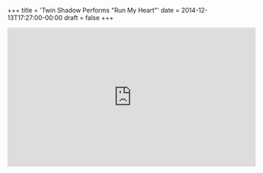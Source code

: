 +++
title = 'Twin Shadow Performs "Run My Heart"'
date = 2014-12-13T17:27:00-00:00
draft = false
+++

<iframe width="560" height="315" src="https://www.youtube.com/embed/xmxcIzAHCmc?si=LM4AI-4ht_oa4QDa" title="YouTube video player" frameborder="0" allow="accelerometer; autoplay; clipboard-write; encrypted-media; gyroscope; picture-in-picture; web-share" referrerpolicy="strict-origin-when-cross-origin" allowfullscreen></iframe>
